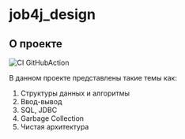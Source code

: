 # job4j_design

## О проекте

![CI GitHubAction](https://github.com/peterarsentev/job4j_tracker/actions/workflows/maven.yml/badge.svg)

В данном проекте представлены такие темы как:

1. Структуры данных и алгоритмы
2. Ввод-вывод
3. SQL, JDBC
4. Garbage Collection
5. Чистая архитектура
